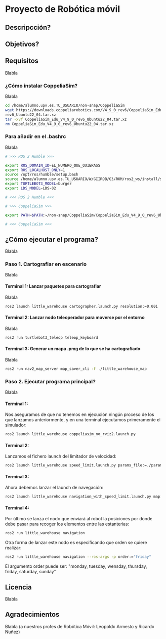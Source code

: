# Proyecto de Robótica móvil

## Descripcción?

## Objetivos?

## Requisitos

Blabla

### ¿Cómo instalar CoppeliaSim?

Blabla

```bash
cd /home/alumno.upv.es.TU_USUARIO/non-snap/CoppeliaSim
wget https://downloads.coppeliarobotics.com/V4_9_0_rev6/CoppeliaSim_Edu_V4_9_0_\
rev6_Ubuntu22_04.tar.xz
tar -xvf CoppeliaSim_Edu_V4_9_0_rev6_Ubuntu22_04.tar.xz
rm CoppeliaSim_Edu_V4_9_0_rev6_Ubuntu22_04.tar.xz
```

### Para añadir en el .bashrc

Blabla

```sh
# >>> ROS 2 Humble >>>

export ROS_DOMAIN_ID=EL_NUMERO_QUE_QUIERASS
export ROS_LOCALHOST_ONLY=1
source /opt/ros/humble/setup.bash
source /home/alumno.upv.es.TU_USUARIO/W/GIIROB/G3/ROM/ros2_ws/install/setup.bash
export TURTLEBOT3_MODEL=burger
export LDS_MODEL=LDS-02

# <<< ROS 2 Humble <<<

# >>> CoppeliaSim >>>

export PATH=$PATH:~/non-snap/CoppeliaSim/CoppeliaSim_Edu_V4_9_0_rev6_Ubuntu22_04/

# <<< CoppeliaSim <<<
```

## ¿Cómo ejecutar el programa?

Blabla

### Paso 1. Cartografiar en escenario

Blabla

#### Terminal 1: Lanzar paquetes para cartografiar

Blabla

```bash
ros2 launch little_warehouse cartographer.launch.py resolution:=0.001
```

#### Terminal 2: Lanzar nodo teleoperador para moverse por el entorno

Blabla

```bash
ros2 run turtlebot3_teleop teleop_keyboard
```

#### Terminal 3: Generar un mapa .pmg de lo que se ha cartografiado

Blabla

```bash
ros2 run nav2_map_server map_saver_cli -f ./little_warehouse_map
```

### Paso 2. Ejecutar programa principal?

Blabla

#### Terminal 1: 

Nos aseguramos de que no tenemos en ejecución ningún proceso de los que lanzamos anteriormente, y en una terminal ejecutamos primeramente el simulador:

```bash
ros2 launch little_warehouse coppeliasim_no_rviz2.launch.py
```

#### Terminal 2:

Lanzamos el fichero launch del limitador de velocidad:

```bash
ros2 launch little_warehouse speed_limit.launch.py params_file:=./param/speed_params.yaml mask:=./maps/speed_mask_coppeliasim_map.yaml
```

#### Terminal 3:

Ahora debemos lanzar el launch de navegación:

```bash
ros2 launch little_warehouse navigation_with_speed_limit.launch.py map:=./maps/coppeliasim_map.yaml params_file:=./param/nav2_params_speed_limit.yaml
```

#### Terminal 4:

Por último se lanza el nodo que enviará al robot la posiciones por donde debe pasar para recoger los elementos entre las estanterías:

```bash
ros2 run little_warehouse navigation
```

Otra forma de lanzar este nodo es especificando que orden se quiere realizar:

```bash
ros2 run little_warehouse navigation --ros-args -p order:="friday"
```

El argumento order puede ser: "monday, tuesday, wensday, thursday, friday, saturday, sunday"

## Licencia

Blabla

## Agradecimientos

Blabla (a nuestros profes de Robótica Móvil: Leopoldo Armesto y  Ricardo Nuñez)

